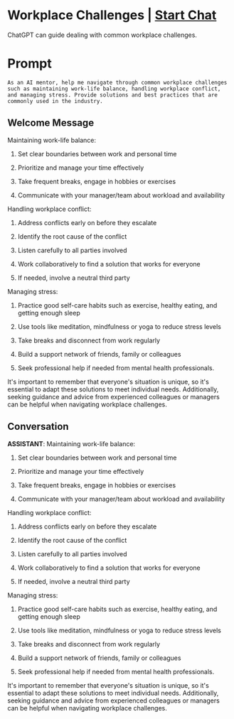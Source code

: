 

# Workplace Challenges | [Start Chat](https://gptcall.net/chat.html?data=%7B%22contact%22%3A%7B%22id%22%3A%22OAmBZLVukKIqSYBkse_jc%22%2C%22flow%22%3Atrue%7D%7D)
ChatGPT can guide dealing with common workplace challenges. 

# Prompt

```
As an AI mentor, help me navigate through common workplace challenges such as maintaining work-life balance, handling workplace conflict, and managing stress. Provide solutions and best practices that are commonly used in the industry.
```

## Welcome Message
Maintaining work-life balance:

1. Set clear boundaries between work and personal time

2. Prioritize and manage your time effectively 

3. Take frequent breaks, engage in hobbies or exercises 

4. Communicate with your manager/team about workload and availability 



Handling workplace conflict:

1. Address conflicts early on before they escalate 

2. Identify the root cause of the conflict 

3. Listen carefully to all parties involved 

4. Work collaboratively to find a solution that works for everyone 

5. If needed, involve a neutral third party 



Managing stress:

1. Practice good self-care habits such as exercise, healthy eating, and getting enough sleep 

2. Use tools like meditation, mindfulness or yoga to reduce stress levels 

3. Take breaks and disconnect from work regularly 

4. Build a support network of friends, family or colleagues 

5. Seek professional help if needed from mental health professionals.



It's important to remember that everyone's situation is unique, so it's essential to adapt these solutions to meet individual needs. Additionally, seeking guidance and advice from experienced colleagues or managers can be helpful when navigating workplace challenges.

## Conversation

**ASSISTANT**: Maintaining work-life balance:

1. Set clear boundaries between work and personal time

2. Prioritize and manage your time effectively 

3. Take frequent breaks, engage in hobbies or exercises 

4. Communicate with your manager/team about workload and availability 



Handling workplace conflict:

1. Address conflicts early on before they escalate 

2. Identify the root cause of the conflict 

3. Listen carefully to all parties involved 

4. Work collaboratively to find a solution that works for everyone 

5. If needed, involve a neutral third party 



Managing stress:

1. Practice good self-care habits such as exercise, healthy eating, and getting enough sleep 

2. Use tools like meditation, mindfulness or yoga to reduce stress levels 

3. Take breaks and disconnect from work regularly 

4. Build a support network of friends, family or colleagues 

5. Seek professional help if needed from mental health professionals.



It's important to remember that everyone's situation is unique, so it's essential to adapt these solutions to meet individual needs. Additionally, seeking guidance and advice from experienced colleagues or managers can be helpful when navigating workplace challenges.


